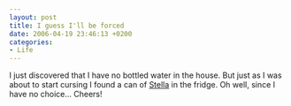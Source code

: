 ```yaml
---
layout: post
title: I guess I'll be forced
date: 2006-04-19 23:46:13 +0200
categories:
- Life
---
```

I just discovered that I have no bottled water in the house. But just as I was about to start cursing I found a can of <a href="http://www.stella-artois.com">Stella</a> in the fridge. Oh well, since I have no choice... Cheers!

